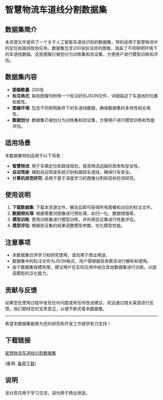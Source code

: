 # 智慧物流车道线分割数据集

## 数据集简介

本资源文件提供了一个关于人工智能车道线识别的数据集，特别适用于智慧物流中的定位和路径规划任务。数据集包含200张标注好的图像，涵盖了不同照明环境下的车道线数据。这些图像已被划分为训练集和验证集，方便用户进行模型训练和评估。

## 数据集内容

- **图像数量**: 200张
- **标注格式**: 每张图像均附带一个标注好的JSON文件，详细描述了车道线的位置和属性。
- **图像环境**: 包含不同照明条件下的车道线数据，确保数据集的多样性和实用性。
- **数据划分**: 数据集已被划分为训练集和验证集，方便用户进行模型训练和性能评估。

## 适用场景

本数据集特别适用于以下场景：

- **智慧物流**: 用于车辆定位和路径规划，提高物流运输的效率和安全性。
- **自动驾驶**: 辅助自动驾驶系统识别和跟踪车道线，确保行车安全。
- **计算机视觉研究**: 适用于基于深度学习的图像分割和目标检测研究。

## 使用说明

1. **下载数据集**: 下载本资源文件，解压后即可获得所有图像和对应的标注文件。
2. **数据预处理**: 根据需要对图像进行预处理，如归一化、数据增强等。
3. **模型训练**: 使用训练集进行模型训练，并利用验证集进行性能评估。
4. **模型评估**: 根据验证集的结果调整模型参数，优化模型性能。

## 注意事项

- 本数据集仅供学习和研究使用，请勿用于商业用途。
- 数据集中的标注文件为JSON格式，用户需根据具体需求进行解析和使用。
- 由于数据集规模有限，建议用户在实际应用中结合其他数据集进行训练，以提高模型的泛化能力。

## 贡献与反馈

如果您在使用过程中发现任何问题或有任何改进建议，欢迎通过相关渠道进行反馈。我们期待您的宝贵意见，以便不断完善本数据集。

---

希望本数据集能够为您的研究和开发工作提供有力支持！

## 下载链接
[智慧物流车道线分割数据集](https://pan.quark.cn/s/cfa9a20dbfe7) 

(备用: [备用下载](https://pan.baidu.com/s/1qd82nKdStvFQ78be6XyEBg?pwd=1234))

## 说明

该仓库仅用于学习交流，请勿用于商业用途。
